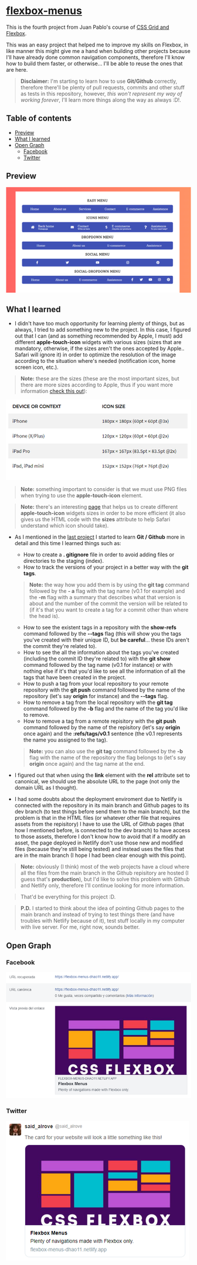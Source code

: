 # [flexbox-menus](https://flexbox-menus-dhao11.netlify.app/)
This is the fourth project from Juan Pablo's course of [CSS Grid and Flexbox](https://www.udemy.com/course/css-grid-y-flexbox-la-guia-definitiva-crea-10-proyectos/).

This was an easy project that helped me to improve my skills on Flexbox, in like manner this might give me a hand when building other projects because I'll have already done common navigation components, therefore I'll know how to build them faster, or otherwise... I'll be able to reuse the ones that are here.

> **Disclaimer:** I'm starting to learn how to use **Git/Github** correctly, therefore there'll be plenty of pull requests, commits and other stuff as tests in this repository, however, *this won't represent my way of working forever*, I'll learn more things along the way as always :D!.

## Table of contents
* [Preview](#preview)
* [What I learned](#what-i-learned)
* [Open Graph](#open-graph)
    - [Facebook](#facebook)
    - [Twitter](#twitter)

## Preview
![](readme/screenshot.png)

## What I learned
* I didn't have too much opportunity for learning plenty of things, but as always, I tried to add something new to the project. In this case, I figured out that I can (and as something recommended by Apple, I must) add different **apple-touch-icon** widgets with various sizes (sizes that are mandatory, otherwise, if the sizes aren't the ones accepted by Apple.. Safari will ignore it) in order to optimize the resolution of the image according to the situation where's needed (notification icon, home screen icon, etc.).

> **Note:** these are the sizes (these are the most important sizes, but there are more sizes according to Apple, thus if you want more information [check this out](https://developer.apple.com/design/human-interface-guidelines/ios/icons-and-images/app-icon/)):

![](readme/ati-sizes.png)

> **Note:** something important to consider is that we must use PNG files when trying to use the **apple-touch-icon** element.

> **Note:** there's an interesting [page](https://iconifier.net/) that helps us to create different **apple-touch-icon** widgets sizes in order to be more efficient (it also gives us the HTML code with the **sizes** attribute to help Safari understand which icon should take).

* As I mentioned in the [last project](https://github.com/said-alrove/freelancer-home) I started to learn **Git / Github** more in detail and this time I learned things such as:
    - How to create a **. gitignore** file in order to avoid adding files or directories to the staging (index).
    - How to track the versions of your project in a better way with the **git tags**.

    > **Note:** the way how you add them is by using the **git tag** command followed by the **- a** flag with the tag name (v0.1 for example) and the **-m** flag with a summary that describes what that version is about and the number of the commit the version will be related to (if it's that you want to create a tag for a commit other than where the head is).

    - How to see the existent tags in a repository with the **show-refs** command followed by the **--tags** flag (this will show you the tags you've created with their unique ID, but **be careful**... these IDs aren't the commit they're related to).
    - How to see the all the information about the tags you've created (including the commit ID they're related to) with the **git show** command followed by the tag name (v0.1 for instance) or with nothing else if it's that you'd like to see all the information of all the tags that have been created in the project.
    - How to push a tag from your local repository to your remote repository with the **git push** command followed by the name of the repository (let's say **origin** for instance) and the **--tags** flag.
    - How to remove a tag from the local repository with the **git tag** command followed by the **-b** flag and the name of the tag you'd like to remove.
    - How to remove a tag from a remote repisitory with the **git push** command followed by the name of the repisitory (let's say **origin** once again) and the **:refs/tags/v0.1** sentence (the v0.1 represents the name you assigned to the tag).

    > **Note:** you can also use the **git tag** command followed by the **-b** flag with the name of the repository the flag belongs to (let's say **origin** once again) and the tag name at the end.

* I figured out that when using the **link** element with the **rel** attribute set to canonical, we should use the absolute URL to the page (not only the domain URL as I thought).

* I had some doubts about the deployment enviroment due to Netlify is connected with the repository in its main branch and Github pages to its dev branch (to test things before send them to the main branch), but the problem is that in the HTML files (or whatever other file that requires assets from the repisitory) I have to use the URL of Github pages (that how I mentioned before, is connected to the dev branch) to have access to those assets, therefore I don't know how to avoid that if a modify an asset, the page deployed in Netlify don't use those new and modified files (because they're still being tested) and instead uses the files that are in the main branch (I hope I had been clear enough with this point).

> **Note:** obviously (I think) most of the web projects have a cloud where all the files from the main branch in the Github repisitory are hosted (I guess that's **production**), but I'd like to solve this problem with Github and Netlify only, therefore I'll continue looking for more information.

> That'd be everything for this project :D.

> **P.D.** I started to think about the idea of pointing Github pages to the main branch and instead of trying to test things there (and have troubles with Netlify because of it), test stuff locally in my computer with live server. For me, right now, sounds better.

## Open Graph

### Facebook
![](readme/facebook.png)

### Twitter 
![](readme/twitter.png)